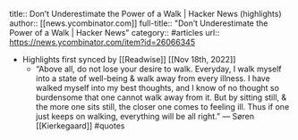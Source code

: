 title:: Don’t Underestimate the Power of a Walk | Hacker News (highlights)
author:: [[news.ycombinator.com]]
full-title:: "Don’t Underestimate the Power of a Walk | Hacker News"
category:: #articles
url:: https://news.ycombinator.com/item?id=26066345

- Highlights first synced by [[Readwise]] [[Nov 18th, 2022]]
	- “Above all, do not lose your desire to walk. Everyday, I walk myself into a state of well-being & walk away from every illness. I have walked myself into my best thoughts, and I know of no thought so burdensome that one cannot walk away from it. But by sitting still, & the more one sits still, the closer one comes to feeling ill. Thus if one just keeps on walking, everything will be all right.”
	  ― Søren [[Kierkegaard]] #quotes